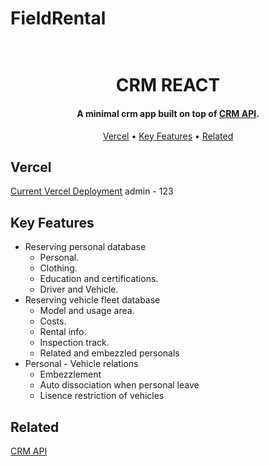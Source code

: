 # FieldRental

<h1 align="center">
  <br>
  CRM REACT
  <br>
</h1>

<h4 align="center">A minimal crm app built on top of <a href="https://github.com/fatihis/crm-react-api-deutsch" target="_blank">CRM API</a>.</h4>

<p align="center">
  <a href="#vercel">Vercel</a> •
  <a href="#key-features">Key Features</a> •
  <a href="#related">Related</a> 
</p>

## Vercel

[Current Vercel Deployment](https://field-rental.vercel.app/login)
admin - 123

## Key Features

* Reserving personal database
  - Personal.
  - Clothing.
  - Education and certifications.
  - Driver and Vehicle.
* Reserving vehicle fleet database
  - Model and usage area.
  - Costs.
  - Rental info.
  - Inspection track.
  - Related and embezzled personals
* Personal - Vehicle relations  
  - Embezzlement
  - Auto dissociation when personal leave
  - Lisence restriction of vehicles


## Related

[CRM API](https://github.com/fatihis/crm-react-api-deutsch)


